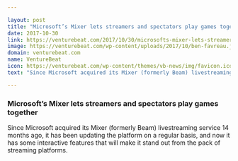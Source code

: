 ```yaml
---

layout: post
title: "Microsoft’s Mixer lets streamers and spectators play games together"
date: 2017-10-30
link: https://venturebeat.com/2017/10/30/microsofts-mixer-lets-streamers-and-spectators-play-games-together/
image: https://venturebeat.com/wp-content/uploads/2017/10/ben-favreau.jpg?fit=780%2C454&strip=all
domain: venturebeat.com
name: VentureBeat
icon: https://venturebeat.com/wp-content/themes/vb-news/img/favicon.ico
text: "Since Microsoft acquired its Mixer (formerly Beam) livestreaming service 14 months ago, it has been updating the platform on a regular basis, and now it has some interactive features that will make it stand out from the pack of streaming platforms."

---
```


### Microsoft’s Mixer lets streamers and spectators play games together

Since Microsoft acquired its Mixer (formerly Beam) livestreaming service 14 months ago, it has been updating the platform on a regular basis, and now it has some interactive features that will make it stand out from the pack of streaming platforms.